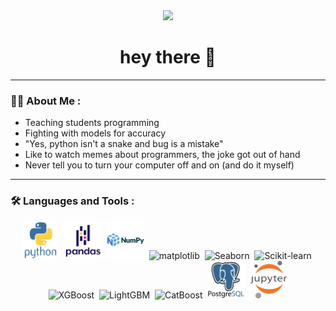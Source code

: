 <div id="header" align="center">
  <img src="https://media.giphy.com/media/3oKIPnAiaMCws8nOsE/giphy.gif" width="100"/>
</div>
<h1 align="center"> hey there 👋</h1>

---

### :woman_technologist: About Me :

- Teaching students programming
- Fighting with models for accuracy 
- "Yes, python isn't a snake and bug is a mistake"
- Like to watch memes about programmers, the joke got out of hand
- Never tell you to turn your computer off and on (and do it myself)

---

### :hammer_and_wrench: Languages and Tools :

<div align="center">
  <img src="https://github.com/devicons/devicon/blob/master/icons/python/python-original-wordmark.svg" title="Python" alt="Python" width="60" height="60"/>&nbsp;
  <img src="https://github.com/devicons/devicon/blob/master/icons/pandas/pandas-original-wordmark.svg" title="Pandas" alt="Pandas" width="60" height="60"/>&nbsp;
  <img src="https://github.com/devicons/devicon/blob/master/icons/numpy/numpy-original-wordmark.svg" title="Numpy" alt="Numpy" width="60" height="60"/>&nbsp;
  <img src="https://upload.wikimedia.org/wikipedia/commons/0/01/Created_with_Matplotlib-logo.svg" title="matplotlib" alt="matplotlib" width="60" height="60"/>&nbsp;
  <img src="https://seaborn.pydata.org/_images/logo-tall-lightbg.svg" title="Seaborn" alt="Seaborn" width="60" height="60"/>&nbsp;
  <img src="https://upload.wikimedia.org/wikipedia/commons/0/05/Scikit_learn_logo_small.svg" title="Scikit-learn" alt="Scikit-learn" width="60" height="60"/>&nbsp;
  <img src="https://xgboost.ai/images/logo/xgboost-logo.png" title="XGBoost" alt="XGBoost" width="100" height="40"/>&nbsp;
  <img src="https://lightgbm.readthedocs.io/en/v3.3.2/_images/LightGBM_logo_black_text.svg" title="LightGBM" alt="LightGBM" width="80" height="40"/>&nbsp;
  <img src="https://upload.wikimedia.org/wikipedia/commons/c/cc/CatBoostLogo.png" title="CatBoost" alt="CatBoost" width="60" height="60"/>&nbsp;
  <img src="https://github.com/devicons/devicon/blob/master/icons/postgresql/postgresql-original-wordmark.svg" title="PostgreSQL" alt="PostgreSQL" width="60" height="60"/>&nbsp;
  <img src="https://github.com/devicons/devicon/blob/master/icons/jupyter/jupyter-original-wordmark.svg" title="Jupyter" alt="Jupyter" width="60" height="60"/>
</div>
